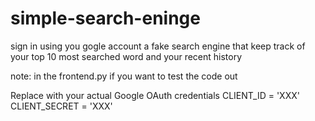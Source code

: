# simple-search-eninge

sign in using you gogle account 
a fake search engine that keep track of your top 10 most searched word and your recent history


note:
in the frontend.py if you want to test the code out 


Replace with your actual Google OAuth credentials
CLIENT_ID = 'XXX'
CLIENT_SECRET = 'XXX'



